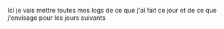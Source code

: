 Ici je vais mettre toutes mes logs de ce que j'ai fait ce jour et de ce que j'envisage pour les jours suivants
